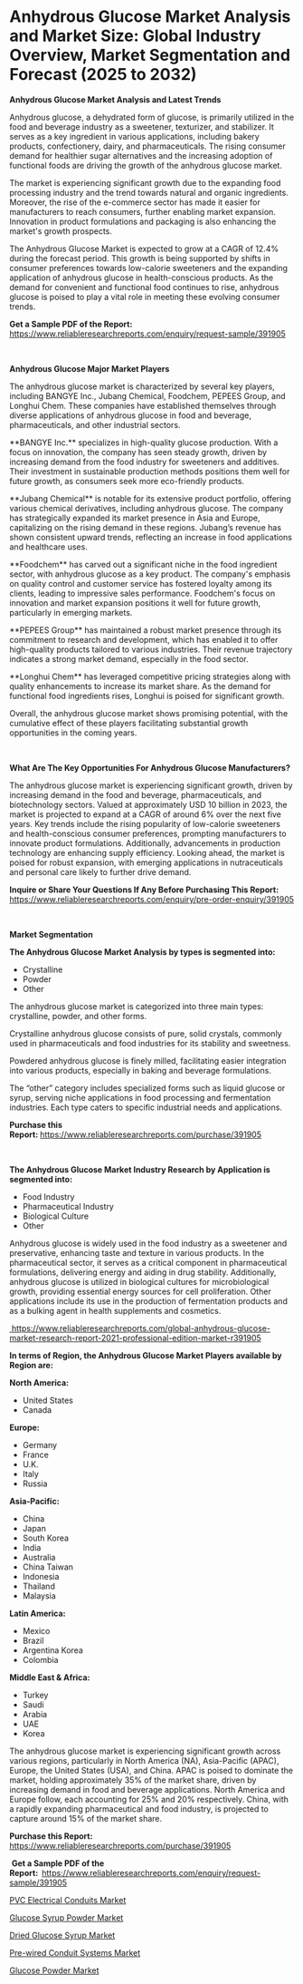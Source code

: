 <p><h1>Anhydrous Glucose Market Analysis and Market Size: Global Industry Overview, Market Segmentation and Forecast (2025 to 2032)</h1></p><p><strong>Anhydrous Glucose Market Analysis and Latest Trends</strong></p>
<p><p>Anhydrous glucose, a dehydrated form of glucose, is primarily utilized in the food and beverage industry as a sweetener, texturizer, and stabilizer. It serves as a key ingredient in various applications, including bakery products, confectionery, dairy, and pharmaceuticals. The rising consumer demand for healthier sugar alternatives and the increasing adoption of functional foods are driving the growth of the anhydrous glucose market.</p><p>The market is experiencing significant growth due to the expanding food processing industry and the trend towards natural and organic ingredients. Moreover, the rise of the e-commerce sector has made it easier for manufacturers to reach consumers, further enabling market expansion. Innovation in product formulations and packaging is also enhancing the market's growth prospects.</p><p>The Anhydrous Glucose Market is expected to grow at a CAGR of 12.4% during the forecast period. This growth is being supported by shifts in consumer preferences towards low-calorie sweeteners and the expanding application of anhydrous glucose in health-conscious products. As the demand for convenient and functional food continues to rise, anhydrous glucose is poised to play a vital role in meeting these evolving consumer trends.</p></p>
<p><strong>Get a Sample PDF of the Report:&nbsp;</strong> <a href="https://www.reliableresearchreports.com/enquiry/request-sample/391905?utm_campaign=118&utm_medium=2&utm_source=Github&utm_content=ia&utm_term=16012025&utm_id=anhydrous-glucose">https://www.reliableresearchreports.com/enquiry/request-sample/391905</a></p>
<p>&nbsp;</p>
<p><strong>Anhydrous Glucose Major Market Players</strong></p>
<p><p>The anhydrous glucose market is characterized by several key players, including BANGYE Inc., Jubang Chemical, Foodchem, PEPEES Group, and Longhui Chem. These companies have established themselves through diverse applications of anhydrous glucose in food and beverage, pharmaceuticals, and other industrial sectors.</p><p>**BANGYE Inc.** specializes in high-quality glucose production. With a focus on innovation, the company has seen steady growth, driven by increasing demand from the food industry for sweeteners and additives. Their investment in sustainable production methods positions them well for future growth, as consumers seek more eco-friendly products.</p><p>**Jubang Chemical** is notable for its extensive product portfolio, offering various chemical derivatives, including anhydrous glucose. The company has strategically expanded its market presence in Asia and Europe, capitalizing on the rising demand in these regions. Jubang’s revenue has shown consistent upward trends, reflecting an increase in food applications and healthcare uses.</p><p>**Foodchem** has carved out a significant niche in the food ingredient sector, with anhydrous glucose as a key product. The company's emphasis on quality control and customer service has fostered loyalty among its clients, leading to impressive sales performance. Foodchem's focus on innovation and market expansion positions it well for future growth, particularly in emerging markets.</p><p>**PEPEES Group** has maintained a robust market presence through its commitment to research and development, which has enabled it to offer high-quality products tailored to various industries. Their revenue trajectory indicates a strong market demand, especially in the food sector.</p><p>**Longhui Chem** has leveraged competitive pricing strategies along with quality enhancements to increase its market share. As the demand for functional food ingredients rises, Longhui is poised for significant growth.</p><p>Overall, the anhydrous glucose market shows promising potential, with the cumulative effect of these players facilitating substantial growth opportunities in the coming years.</p></p>
<p>&nbsp;</p>
<p><strong>What Are The Key Opportunities For Anhydrous Glucose Manufacturers?</strong></p>
<p><p>The anhydrous glucose market is experiencing significant growth, driven by increasing demand in the food and beverage, pharmaceuticals, and biotechnology sectors. Valued at approximately USD 10 billion in 2023, the market is projected to expand at a CAGR of around 6% over the next five years. Key trends include the rising popularity of low-calorie sweeteners and health-conscious consumer preferences, prompting manufacturers to innovate product formulations. Additionally, advancements in production technology are enhancing supply efficiency. Looking ahead, the market is poised for robust expansion, with emerging applications in nutraceuticals and personal care likely to further drive demand.</p></p>
<p><strong>Inquire or Share Your Questions If Any Before Purchasing This Report:</strong> <a href="https://www.reliableresearchreports.com/enquiry/pre-order-enquiry/391905?utm_campaign=118&utm_medium=2&utm_source=Github&utm_content=ia&utm_term=16012025&utm_id=anhydrous-glucose">https://www.reliableresearchreports.com/enquiry/pre-order-enquiry/391905</a></p>
<p>&nbsp;</p>
<p><strong>Market Segmentation</strong></p>
<p><strong>The Anhydrous Glucose Market Analysis by types is segmented into:</strong></p>
<p><ul><li>Crystalline</li><li>Powder</li><li>Other</li></ul></p>
<p><p>The anhydrous glucose market is categorized into three main types: crystalline, powder, and other forms. </p><p>Crystalline anhydrous glucose consists of pure, solid crystals, commonly used in pharmaceuticals and food industries for its stability and sweetness. </p><p>Powdered anhydrous glucose is finely milled, facilitating easier integration into various products, especially in baking and beverage formulations. </p><p>The “other” category includes specialized forms such as liquid glucose or syrup, serving niche applications in food processing and fermentation industries. Each type caters to specific industrial needs and applications.</p></p>
<p><strong>Purchase this Report:&nbsp;</strong><a href="https://www.reliableresearchreports.com/purchase/391905?utm_campaign=118&utm_medium=2&utm_source=Github&utm_content=ia&utm_term=16012025&utm_id=anhydrous-glucose">https://www.reliableresearchreports.com/purchase/391905</a></p>
<p>&nbsp;</p>
<p><strong>The Anhydrous Glucose Market Industry Research by Application is segmented into:</strong></p>
<p><ul><li>Food Industry</li><li>Pharmaceutical Industry</li><li>Biological Culture</li><li>Other</li></ul></p>
<p><p>Anhydrous glucose is widely used in the food industry as a sweetener and preservative, enhancing taste and texture in various products. In the pharmaceutical sector, it serves as a critical component in pharmaceutical formulations, delivering energy and aiding in drug stability. Additionally, anhydrous glucose is utilized in biological cultures for microbiological growth, providing essential energy sources for cell proliferation. Other applications include its use in the production of fermentation products and as a bulking agent in health supplements and cosmetics.</p></p>
<p><a href="https://www.reliableresearchreports.com/global-anhydrous-glucose-market-research-report-2021-professional-edition-market-r391905?utm_campaign=118&utm_medium=2&utm_source=Github&utm_content=ia&utm_term=16012025&utm_id=anhydrous-glucose">&nbsp;https://www.reliableresearchreports.com/global-anhydrous-glucose-market-research-report-2021-professional-edition-market-r391905</a></p>
<p><strong>In terms of Region, the Anhydrous Glucose Market Players available by Region are:</strong></p>
<p>
    <p> <strong> North America: </strong>
        <ul>
            <li>United States</li>
            <li>Canada</li>
        </ul>
        </p> 
    <p> <strong> Europe: </strong>
        <ul>
            <li>Germany</li>
            <li>France</li>
            <li>U.K.</li>
            <li>Italy</li>
            <li>Russia</li>
        </ul>
        </p> 
    <p> <strong> Asia-Pacific: </strong>
        <ul>
            <li>China</li>
            <li>Japan</li>
            <li>South Korea</li>
            <li>India</li>
            <li>Australia</li>
            <li>China Taiwan</li>
            <li>Indonesia</li>
            <li>Thailand</li>
            <li>Malaysia</li>
        </ul>
        </p> 
    <p> <strong> Latin America: </strong>
        <ul>
            <li>Mexico</li>
            <li>Brazil</li>
            <li>Argentina Korea</li>
            <li>Colombia</li>
        </ul>
        </p> 
    <p> <strong> Middle East & Africa: </strong>
        <ul>
            <li>Turkey</li>
            <li>Saudi</li>
            <li>Arabia</li>
            <li>UAE</li>
            <li>Korea</li>
        </ul>
    </p>
    </p>
<p><p>The anhydrous glucose market is experiencing significant growth across various regions, particularly in North America (NA), Asia-Pacific (APAC), Europe, the United States (USA), and China. APAC is poised to dominate the market, holding approximately 35% of the market share, driven by increasing demand in food and beverage applications. North America and Europe follow, each accounting for 25% and 20% respectively. China, with a rapidly expanding pharmaceutical and food industry, is projected to capture around 15% of the market share.</p></p>
<p><strong>Purchase this Report: </strong><a href="https://www.reliableresearchreports.com/purchase/391905?utm_campaign=118&utm_medium=2&utm_source=Github&utm_content=ia&utm_term=16012025&utm_id=anhydrous-glucose">https://www.reliableresearchreports.com/purchase/391905</a></p>
<p>&nbsp;<strong>Get a Sample PDF of the Report:&nbsp;&nbsp;</strong><a href="https://www.reliableresearchreports.com/enquiry/request-sample/391905?utm_campaign=118&utm_medium=2&utm_source=Github&utm_content=ia&utm_term=16012025&utm_id=anhydrous-glucose">https://www.reliableresearchreports.com/enquiry/request-sample/391905</a></p>
<p><strong></strong></p>
<p><p><a href="https://github.com/tona7vba/Market-Research-Report-List-1/blob/main/pvc-electrical-conduits-market.md?utm_campaign=118&utm_medium=2&utm_source=Github&utm_content=ia&utm_term=16012025&utm_id=anhydrous-glucose">PVC Electrical Conduits Market</a></p><p><a href="https://github.com/jeastefanowicz7816/Market-Research-Report-List-1/blob/main/glucose-syrup-powder-market.md?utm_campaign=118&utm_medium=2&utm_source=Github&utm_content=ia&utm_term=16012025&utm_id=anhydrous-glucose">Glucose Syrup Powder Market</a></p><p><a href="https://github.com/oslieselotte2192/Market-Research-Report-List-1/blob/main/dried-glucose-syrup-market.md?utm_campaign=118&utm_medium=2&utm_source=Github&utm_content=ia&utm_term=16012025&utm_id=anhydrous-glucose">Dried Glucose Syrup Market</a></p><p><a href="https://github.com/tambraunrue691969/Market-Research-Report-List-1/blob/main/pre-wired-conduit-systems-market.md?utm_campaign=118&utm_medium=2&utm_source=Github&utm_content=ia&utm_term=16012025&utm_id=anhydrous-glucose">Pre-wired Conduit Systems Market</a></p><p><a href="https://github.com/tasiahtahathorn/Market-Research-Report-List-1/blob/main/glucose-powder-market.md?utm_campaign=118&utm_medium=2&utm_source=Github&utm_content=ia&utm_term=16012025&utm_id=anhydrous-glucose">Glucose Powder Market</a></p></p>